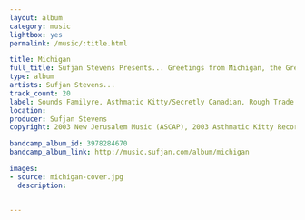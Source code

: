 ```yaml
---
layout: album
category: music
lightbox: yes
permalink: /music/:title.html

title: Michigan
full_title: Sufjan Stevens Presents... Greetings from Michigan, the Great Lake State
type: album
artists: Sufjan Stevens...
track_count: 20
label: Sounds Familyre, Asthmatic Kitty/Secretly Canadian, Rough Trade
location: 
producer: Sufjan Stevens
copyright: 2003 New Jerusalem Music (ASCAP), 2003 Asthmatic Kitty Records

bandcamp_album_id: 3978284670
bandcamp_album_link: http://music.sufjan.com/album/michigan

images:
- source: michigan-cover.jpg
  description: 


---
```

	